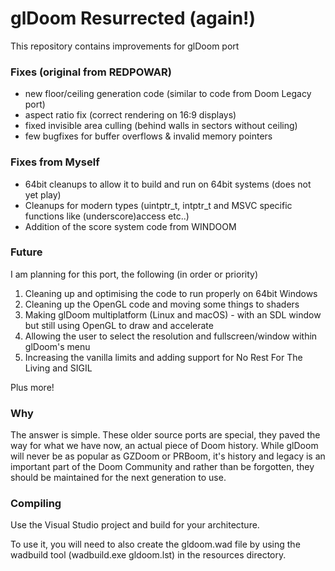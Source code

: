 # glDoom Resurrected (again!)
This repository contains improvements for glDoom port

### Fixes (original from REDPOWAR)
* new floor/ceiling generation code (similar to code from Doom Legacy port)
* aspect ratio fix (correct rendering on 16:9 displays)
* fixed invisible area culling (behind walls in sectors without ceiling)
* few bugfixes for buffer overflows & invalid memory pointers

### Fixes from Myself
* 64bit cleanups to allow it to build and run on 64bit systems (does not yet play)
* Cleanups for modern types (uintptr_t, intptr_t and MSVC specific functions like (underscore)access etc..)
* Addition of the score system code from WINDOOM

### Future
I am planning for this port, the following (in order or priority)

1. Cleaning up and optimising the code to run properly on 64bit Windows
2. Cleaning up the OpenGL code and moving some things to shaders
3. Making glDoom multiplatform (Linux and macOS) - with an SDL window but still using OpenGL to draw and accelerate
4. Allowing the user to select the resolution and fullscreen/window within glDoom's menu
5. Increasing the vanilla limits and adding support for No Rest For The Living and SIGIL

Plus more!

### Why
The answer is simple. These older source ports are special, they paved the way for what we have now, an actual piece of Doom history. While glDoom will never be as popular as GZDoom or PRBoom, it's history and legacy is an important part of the Doom Community and rather than be forgotten, they should be maintained for the next generation to use.

### Compiling
Use the Visual Studio project and build for your architecture.

To use it, you will need to also create the gldoom.wad file by using the wadbuild tool (wadbuild.exe gldoom.lst) in the resources directory.
